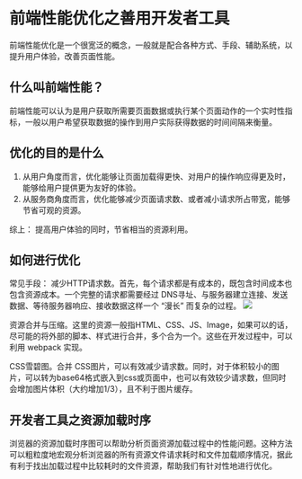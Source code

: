# 前端性能优化之善用开发者工具
前端性能优化是一个很宽泛的概念，一般就是配合各种方式、手段、辅助系统，以提升用户体验，改善页面性能。
## 什么叫前端性能？
前端性能可以认为是用户获取所需要页面数据或执行某个页面动作的一个实时性指标，一般以用户希望获取数据的操作到用户实际获得数据的时间间隔来衡量。
## 优化的目的是什么
1. 从用户角度而言，优化能够让页面加载得更快、对用户的操作响应得更及时，能够给用户提供更为友好的体验。
2. 从服务商角度而言，优化能够减少页面请求数、或者减小请求所占带宽，能够节省可观的资源。

综上： 提高用户体验的同时，节省相当的资源利用。
## 如何进行优化
常见手段： 减少HTTP请求数。首先，每个请求都是有成本的，既包含时间成本也包含资源成本。一个完整的请求都需要经过 DNS寻址、与服务器建立连接、发送数据、等待服务器响应、接收数据这样一个 “漫长” 而复杂的过程。
![](https://user-gold-cdn.xitu.io/2017/12/26/1609184e525a8133?imageView2/0/w/1280/h/960/format/webp/ignore-error/1)

资源合并与压缩。这里的资源一般指HTML、CSS、JS、Image，如果可以的话，尽可能的将外部的脚本、样式进行合并，多个合为一个。这些在开发过程中，可以利用 webpack 实现。

CSS雪碧图。合并 CSS图片，可以有效减少请求数。同时，对于体积较小的图片，可以转为base64格式嵌入到css或页面中，也可以有效较少请求数，但同时会增加图片体积（大约增加1/3），且不利于图片缓存。

## 开发者工具之资源加载时序
浏览器的资源加载时序图可以帮助分析页面资源加载过程中的性能问题。这种方法可以粗粒度地宏观分析浏览器的所有资源文件请求耗时和文件加载顺序情况，据此有利于找出加载过程中比较耗时的文件资源，帮助我们有针对性地进行优化。

